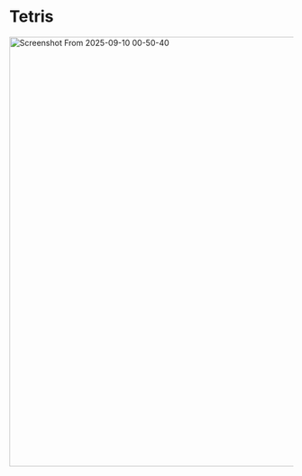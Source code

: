 # Tetris

<img width="604" height="761" alt="Screenshot From 2025-09-10 00-50-40" src="https://github.com/user-attachments/assets/c6a20b7c-949d-4ff3-8918-c0d47e4cad16" />
